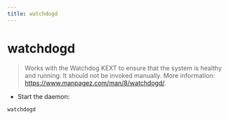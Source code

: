 ```yaml
---
title: watchdogd
---
```

# watchdogd

> Works with the Watchdog KEXT to ensure that the system is healthy and running.
> It should not be invoked manually.
> More information: <https://www.manpagez.com/man/8/watchdogd/>.

- Start the daemon:

`watchdogd`
